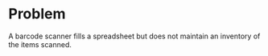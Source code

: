 # Problem
A barcode scanner fills a spreadsheet but does not maintain an inventory of the items scanned.

